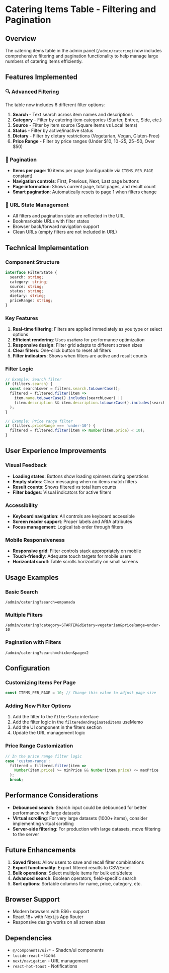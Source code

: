 # Catering Items Table - Filtering and Pagination

## Overview

The catering items table in the admin panel (`/admin/catering`) now includes comprehensive filtering and pagination functionality to help manage large numbers of catering items efficiently.

## Features Implemented

### 🔍 Advanced Filtering

The table now includes 6 different filter options:

1. **Search** - Text search across item names and descriptions
2. **Category** - Filter by catering item categories (Starter, Entree, Side, etc.)
3. **Source** - Filter by item source (Square items vs Local items)
4. **Status** - Filter by active/inactive status
5. **Dietary** - Filter by dietary restrictions (Vegetarian, Vegan, Gluten-Free)
6. **Price Range** - Filter by price ranges (Under $10, $10-$25, $25-$50, Over $50)

### 📄 Pagination

- **Items per page**: 10 items per page (configurable via `ITEMS_PER_PAGE` constant)
- **Navigation controls**: First, Previous, Next, Last page buttons
- **Page information**: Shows current page, total pages, and result count
- **Smart pagination**: Automatically resets to page 1 when filters change

### 🔗 URL State Management

- All filters and pagination state are reflected in the URL
- Bookmarkable URLs with filter states
- Browser back/forward navigation support
- Clean URLs (empty filters are not included in URL)

## Technical Implementation

### Component Structure

```typescript
interface FilterState {
  search: string;
  category: string;
  source: string;
  status: string;
  dietary: string;
  priceRange: string;
}
```

### Key Features

1. **Real-time filtering**: Filters are applied immediately as you type or select options
2. **Efficient rendering**: Uses `useMemo` for performance optimization
3. **Responsive design**: Filter grid adapts to different screen sizes
4. **Clear filters**: One-click button to reset all filters
5. **Filter indicators**: Shows when filters are active and result counts

### Filter Logic

```typescript
// Example: Search filter
if (filters.search) {
  const searchLower = filters.search.toLowerCase();
  filtered = filtered.filter(item => 
    item.name.toLowerCase().includes(searchLower) ||
    (item.description && item.description.toLowerCase().includes(searchLower))
  );
}

// Example: Price range filter
if (filters.priceRange === 'under-10') {
  filtered = filtered.filter(item => Number(item.price) < 10);
}
```

## User Experience Improvements

### Visual Feedback

- **Loading states**: Buttons show loading spinners during operations
- **Empty states**: Clear messaging when no items match filters
- **Result counts**: Shows filtered vs total item counts
- **Filter badges**: Visual indicators for active filters

### Accessibility

- **Keyboard navigation**: All controls are keyboard accessible
- **Screen reader support**: Proper labels and ARIA attributes
- **Focus management**: Logical tab order through filters

### Mobile Responsiveness

- **Responsive grid**: Filter controls stack appropriately on mobile
- **Touch-friendly**: Adequate touch targets for mobile users
- **Horizontal scroll**: Table scrolls horizontally on small screens

## Usage Examples

### Basic Search
```
/admin/catering?search=empanada
```

### Multiple Filters
```
/admin/catering?category=STARTER&dietary=vegetarian&priceRange=under-10
```

### Pagination with Filters
```
/admin/catering?search=chicken&page=2
```

## Configuration

### Customizing Items Per Page

```typescript
const ITEMS_PER_PAGE = 10; // Change this value to adjust page size
```

### Adding New Filter Options

1. Add the filter to the `FilterState` interface
2. Add the filter logic in the `filteredAndPaginatedItems` useMemo
3. Add the UI component in the filters section
4. Update the URL management logic

### Price Range Customization

```typescript
// In the price range filter logic
case 'custom-range':
  filtered = filtered.filter(item => 
    Number(item.price) >= minPrice && Number(item.price) <= maxPrice
  );
  break;
```

## Performance Considerations

- **Debounced search**: Search input could be debounced for better performance with large datasets
- **Virtual scrolling**: For very large datasets (1000+ items), consider implementing virtual scrolling
- **Server-side filtering**: For production with large datasets, move filtering to the server

## Future Enhancements

1. **Saved filters**: Allow users to save and recall filter combinations
2. **Export functionality**: Export filtered results to CSV/Excel
3. **Bulk operations**: Select multiple items for bulk edit/delete
4. **Advanced search**: Boolean operators, field-specific search
5. **Sort options**: Sortable columns for name, price, category, etc.

## Browser Support

- Modern browsers with ES6+ support
- React 18+ with Next.js App Router
- Responsive design works on all screen sizes

## Dependencies

- `@/components/ui/*` - Shadcn/ui components
- `lucide-react` - Icons
- `next/navigation` - URL management
- `react-hot-toast` - Notifications 